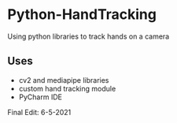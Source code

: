 # Python-HandTracking
Using python libraries to track hands on a camera

## Uses
- cv2 and mediapipe libraries
- custom hand tracking module
- PyCharm IDE

Final Edit: 6-5-2021
